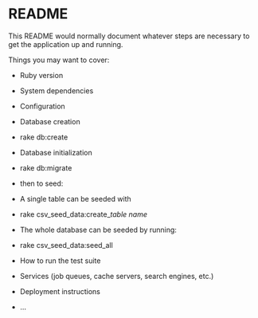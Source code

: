 # README

This README would normally document whatever steps are necessary to get the
application up and running.

Things you may want to cover:

* Ruby version

* System dependencies

* Configuration

* Database creation
* rake db:create
* Database initialization
* rake db:migrate
* then to seed:
* A single table can be seeded with
* rake csv_seed_data:create_*table name*
* The whole database can be seeded by running:
* rake csv_seed_data:seed_all

* How to run the test suite

* Services (job queues, cache servers, search engines, etc.)

* Deployment instructions

* ...
